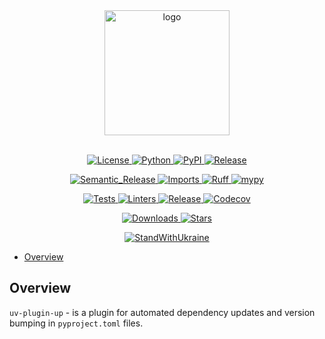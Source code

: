 <div align="center">
  <img alt="logo" src="https://github.com/pivoshenko/uv-plugin-up/blob/main/docs/assets/logo.svg?raw=True" height=200>
</div>

<br>

<p align="center">
  <a href="https://opensource.org/licenses/MIT">
    <img alt="License" src="https://img.shields.io/pypi/l/uv-plugin-up?style=flat-square&logo=opensourceinitiative&logoColor=white&color=0A6847&label=License">
  </a>
  <a href="https://pypi.org/project/uv-plugin-up">
    <img alt="Python" src="https://img.shields.io/pypi/pyversions/uv-plugin-up?style=flat-square&logo=python&logoColor=white&color=4856CD&label=Python">
  </a>
  <a href="https://pypi.org/project/uv-plugin-up">
    <img alt="PyPI" src="https://img.shields.io/pypi/v/uv-plugin-up?style=flat-square&logo=pypi&logoColor=white&color=4856CD&label=PyPI">
  </a>
  <a href="https://github.com/pivoshenko/uv-plugin-up/releases">
    <img alt="Release" src="https://img.shields.io/github/v/release/pivoshenko/uv-plugin-up?style=flat-square&logo=github&logoColor=white&color=4856CD&label=Release">
  </a>
</p>

<p align="center">
  <a href="https://semantic-release.gitbook.io">
    <img alt="Semantic_Release" src="https://img.shields.io/badge/Semantic_Release-angular-e10079?style=flat-square&logo=semanticrelease&logoColor=white&color=D83A56">
  </a>
  <a href="https://pycqa.github.io/isort">
    <img alt="Imports" src="https://img.shields.io/badge/Imports-isort-black.svg?style=flat-square&logo=improvmx&logoColor=white&color=637A9F&">
  </a>
  <a href="https://docs.astral.sh/ruff">
    <img alt="Ruff" src="https://img.shields.io/badge/Style-ruff-black.svg?style=flat-square&logo=ruff&logoColor=white&color=D7FF64">
  </a>
  <a href="https://mypy.readthedocs.io/en/stable/index.html">
    <img alt="mypy" src="https://img.shields.io/badge/mypy-checked-success.svg?style=flat-square&logo=pypy&logoColor=white&color=0A6847">
  </a>
</p>

<p align="center">
  <a href="https://github.com/pivoshenko/uv-plugin-up/actions/workflows/tests.yaml">
    <img alt="Tests" src="https://img.shields.io/github/actions/workflow/status/pivoshenko/uv-plugin-up/tests.yaml?label=Tests&style=flat-square&logo=pytest&logoColor=white&color=0A6847">
  </a>
  <a href="https://github.com/pivoshenko/uv-plugin-up/actions/workflows/linters.yaml">
    <img alt="Linters" src="https://img.shields.io/github/actions/workflow/status/pivoshenko/uv-plugin-up/linters.yaml?label=Linters&style=flat-square&logo=lintcode&logoColor=white&color=0A6847">
  </a>
  <a href="https://github.com/pivoshenko/uv-plugin-up/actions/workflows/release.yaml">
    <img alt="Release" src="https://img.shields.io/github/actions/workflow/status/pivoshenko/uv-plugin-up/release.yaml?label=Release&style=flat-square&logo=pypi&logoColor=white&color=0A6847">
  </a>
  <a href="https://codecov.io/gh/pivoshenko/uv-plugin-up" >
    <img alt="Codecov" src="https://img.shields.io/codecov/c/gh/pivoshenko/uv-plugin-up?token=cqRQxVnDR6&style=flat-square&logo=codecov&logoColor=white&color=0A6847&label=Coverage"/>
  </a>
</p>

<p align="center">
  <a href="https://pypi.org/project/uv-plugin-up">
    <img alt="Downloads" src="https://img.shields.io/pypi/dm/uv-plugin-up?style=flat-square&logo=pythonanywhere&logoColor=white&color=4856CD&label=Downloads">
  </a>
  <a href="https://github.com/pivoshenko/uv-plugin-up">
    <img alt="Stars" src="https://img.shields.io/github/stars/pivoshenko/uv-plugin-up?style=flat-square&logo=apachespark&logoColor=white&color=4856CD&label=Stars">
  </a>
</p>

<p align="center">
  <a href="https://stand-with-ukraine.pp.ua">
    <img alt="StandWithUkraine" src="https://img.shields.io/badge/Support-Ukraine-FFC93C?style=flat-square&labelColor=07689F">
  </a>
</p>

- [Overview](#overview)

## Overview

`uv-plugin-up` - is a plugin for automated dependency updates and version bumping in `pyproject.toml` files.
